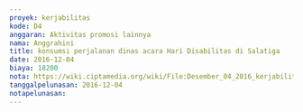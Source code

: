 ```yaml
---
proyek: kerjabilitas
kode: D4
anggaran: Aktivitas promosi lainnya
nama: Anggrahini
title: konsumsi perjalanan dinas acara Hari Disabilitas di Salatiga
date: 2016-12-04
biaya: 18200
nota: https://wiki.ciptamedia.org/wiki/File:Desember_04_2016_kerjabilitas_D4_snack_HDI_inok457.jpg
tanggalpelunasan: 2016-12-04
notapelunasan:
---
```

